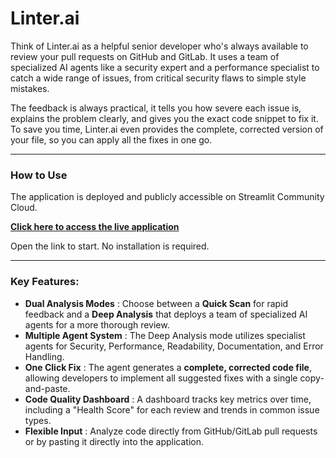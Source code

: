 # Linter.ai

Think of Linter.ai as a helpful senior developer who's always available to review your pull requests on GitHub and GitLab. It uses a team of specialized AI agents like a security expert and a performance specialist to catch a wide range of issues, from critical security flaws to simple style mistakes.

The feedback is always practical, it tells you how severe each issue is, explains the problem clearly, and gives you the exact code snippet to fix it. To save you time, Linter.ai even provides the complete, corrected version of your file, so you can apply all the fixes in one go.

---

### How to Use

The application is deployed and publicly accessible on Streamlit Community Cloud.

**[Click here to access the live application](https://agentforcearnav-linter-ai.streamlit.app/)**

Open the link to start. No installation is required.

---

### Key Features:

- **Dual Analysis Modes** : Choose between a **Quick Scan** for rapid feedback and a **Deep Analysis** that deploys a team of specialized AI agents for a more thorough review.
- **Multiple Agent System** : The Deep Analysis mode utilizes specialist agents for Security, Performance, Readability, Documentation, and Error Handling.
- **One Click Fix** : The agent generates a **complete, corrected code file**, allowing developers to implement all suggested fixes with a single copy-and-paste.
- **Code Quality Dashboard** : A dashboard tracks key metrics over time, including a "Health Score" for each review and trends in common issue types.
- **Flexible Input** : Analyze code directly from GitHub/GitLab pull requests or by pasting it directly into the application.

